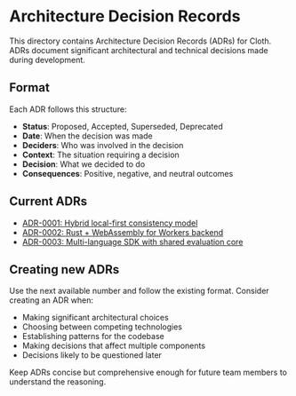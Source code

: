 # Architecture Decision Records

This directory contains Architecture Decision Records (ADRs) for Cloth. ADRs document significant architectural and technical decisions made during development.

## Format

Each ADR follows this structure:
- **Status**: Proposed, Accepted, Superseded, Deprecated
- **Date**: When the decision was made
- **Deciders**: Who was involved in the decision
- **Context**: The situation requiring a decision
- **Decision**: What we decided to do
- **Consequences**: Positive, negative, and neutral outcomes

## Current ADRs

- [ADR-0001: Hybrid local-first consistency model](0001-hybrid-local-first-consistency.md)
- [ADR-0002: Rust + WebAssembly for Workers backend](0002-rust-webassembly-backend.md) 
- [ADR-0003: Multi-language SDK with shared evaluation core](0003-multi-language-sdk-strategy.md)

## Creating new ADRs

Use the next available number and follow the existing format. Consider creating an ADR when:

- Making significant architectural choices
- Choosing between competing technologies
- Establishing patterns for the codebase
- Making decisions that affect multiple components
- Decisions likely to be questioned later

Keep ADRs concise but comprehensive enough for future team members to understand the reasoning.